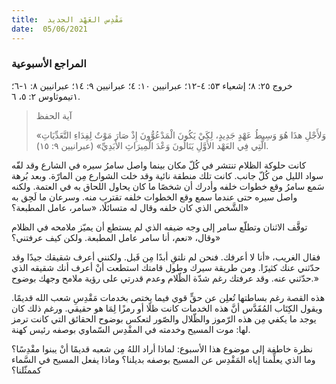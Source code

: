 ```yaml
---
title:  مَقْدِس العَهْد الجديد
date:  05/06/2021
---
```


### المراجع الأسبوعية
خروج ٢٥: ٨؛ إشعياء ٥٣: ٤-١٢؛ عبرانيين ١٠: ٤؛ عبرانيين ٩: ١٤؛ عبرانيين ٨: ١-٦؛ ١تيموثاوس ٢: ٥، ٦.

> <p>آية الحفظ</p>
> «وَلأَجْلِ هذَا هُوَ وَسِيطُ عَهْدٍ جَدِيدٍ، لِكَيْ يَكُونَ الْمَدْعُوُّونَ­ إِذْ صَارَ مَوْتٌ لِفِدَاءِ التَّعَدِّيَاتِ الَّتِي فِي العَهْد الأَوَّلِ يَنَالُونَ وَعْدَ الْمِيرَاثِ الأَبَدِيِّ» (عبرانيين ٩: ١٥).

كانت حلوكة الظلام تنتشر في كُلّ مكان بينما واصل سامرُ سيره في الشارع وقد لفّه سواد الليل من كُلّ جانب. كانت تلك منطقة نائية وقد خلت الشوارع مِن المارّة. وبعد بُرهة سَمع سامرُ وقع خطوات خلفه وأدرك أن شخصًا ما كان يحاول اللحاق به في العتمة. ولكنه واصل سيره حتى عندما سمع وقع الخطوات خلفه تقترب منه. وسرعان ما لَحِق به الشَّخص الذي كان خلفه وقال له متسائلًا، «سامر، عامل المطبعة؟»

توقَّف الاثنان وتطلّع سامر إلى وجه ضيفه الذي لم يستطع أن يميّز ملامحه في الظلام وقال، «نعم، أنا سامر عامل المطبعة. ولكن كيف عرفتني؟»

فقال الغريب، «أنا لا أعرفك. فنحن لم نلتقِ أبدًا مِن قَبل. ولكنني أعرف شقيقك جيدًا وقد حدّثني عنك كثيرًا. ومن طريقة سيرك وطول قامتك استطعت أنْ أعرف أنك شقيقه الذي حدّثني عنه. وقد عرفتك رغم شدّة الظّلام وعدم قدرتي على رؤية ملامح وجهك بوضوح.»

هذه القصة رغم بساطتها تُعلِن عن حقٍّ قوي فيما يختص بخدمات مَقْدِسِ شعب الله قديمًا. ويقول الكِتَاب المُقَدَّس أنَّ هذه الخدمات كانت ظلًا أو رمزًا لِمَا هو حقيقي. ورغم ذلك كان يوجد ما يكفي مِن هذه الرّموز والظّلال والصّور لتعكس بوضوح الحقائق التي كانت ترمز لها: موت المسيح وخدمته في المقْدِس السّماوي بوصفه رئيس كهنة.

نظرة خاطفة إلى موضوع هذا الأسبوع: لماذا أراد اللهُ مِن شعبه قديمًا أنْ يبنوا مقْدِسًا؟ وما الذي يعلِّمنا إياه المَقْدِس عن المسيح بوصفه بديلنا؟ وماذا يفعل المسيح في السَّماء كممثّلنا؟